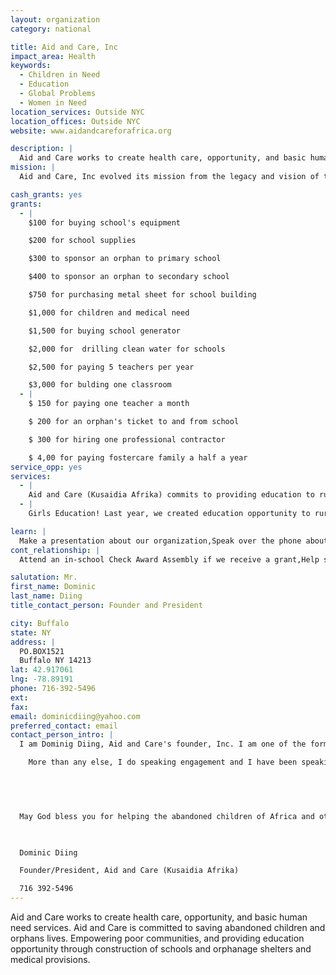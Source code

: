 ```yaml
---
layout: organization
category: national

title: Aid and Care, Inc
impact_area: Health
keywords: 
  - Children in Need
  - Education
  - Global Problems
  - Women in Need
location_services: Outside NYC
location_offices: Outside NYC
website: www.aidandcareforafrica.org

description: |
  Aid and Care works to create health care, opportunity, and basic human need services. Aid and Care is committed to saving abandoned children and orphans lives. Empowering poor communities, and providing education opportunity through  construction of schools and orphanage shelters and medical  provisions.
mission: |
  Aid and Care, Inc evolved its mission from the legacy and vision of the " Lost Boys of Sudan" whose facts of their life history encourage a human needs compassion to the deed of giving and necessity for giving. It was founded with the premise that every person has the right to live and grow in a stable and healthy environment, in condition of happiness, with great care and love, understanding and security through access of basic human rights, education, health care, social changes, adequate shelter, food , clothing and all.

cash_grants: yes
grants: 
  - |
    $100 for buying school's equipment

    $200 for school supplies

    $300 to sponsor an orphan to primary school

    $400 to sponsor an orphan to secondary school

    $750 for purchasing metal sheet for school building

    $1,000 for children and medical need

    $1,500 for buying school generator

    $2,000 for  drilling clean water for schools

    $2,500 for paying 5 teachers per year

    $3,000 for bulding one classroom 
  - |
    $ 150 for paying one teacher a month

    $ 200 for an orphan's ticket to and from school

    $ 300 for hiring one professional contractor

    $ 4,00 for paying fostercare family a half a year
service_opp: yes
services: 
  - |
    Aid and Care (Kusaidia Afrika) commits to providing education to rural village children, medical support , and running orphanages. Aid and Care seeks for fund to support the existing schools and orphans continue their education.
  - |
    Girls Education! Last year, we created education opportunity to rural village girls in South Sudan. Over 90% of girls in South Sudan dont have access to education and they are being demoted by their parents. Through our project, we educate their parents first to understand the importance of education for their daughters and families.

learn: |
  Make a presentation about our organization,Speak over the phone about our work
cont_relationship: |
  Attend an in-school Check Award Assembly if we receive a grant,Help students tell local newspapers and media about their grant and/or project with us,Educate the school by leading a workshop

salutation: Mr.
first_name: Dominic
last_name: Diing
title_contact_person: Founder and President

city: Buffalo
state: NY
address: |
  PO.BOX1521  
  Buffalo NY 14213
lat: 42.917061
lng: -78.89191
phone: 716-392-5496
ext: 
fax: 
email: dominicdiing@yahoo.com
preferred_contact: email
contact_person_intro: |
  I am Dominig Diing, Aid and Care's founder, Inc. I am one of the former lost boy of Sudan.  I founded this organization in 2006 and I have been dedicated my time to its success since its inception in that year. I do fundraising toward this organization and trip to Africa every year to see the work done where we help. I am currently academic coach at Buffalo Public Schools; providing academic support to the refugee populations in schools and community. 

    More than any else, I do speaking engagement and I have been speaking in churches, schools, clubs, and family gathering share my life story. I also share with people and organizations like Penny Harvest the good work we do through Aid and Care.  Recently we have changed Aid and Care name to Kusaidia Afrika. I am so blessed that I have very good friends who share the same vision as I am. I sincerely thanks Penny Harvest for the great support. Together we can change this world to a better world.

  

  

  May God bless you for helping the abandoned children of Africa and other world.

  

  Dominic Diing

  Founder/President, Aid and Care (Kusaidia Afrika)

  716 392-5496
---
```

Aid and Care works to create health care, opportunity, and basic human need services. Aid and Care is committed to saving abandoned children and orphans lives. Empowering poor communities, and providing education opportunity through  construction of schools and orphanage shelters and medical  provisions.